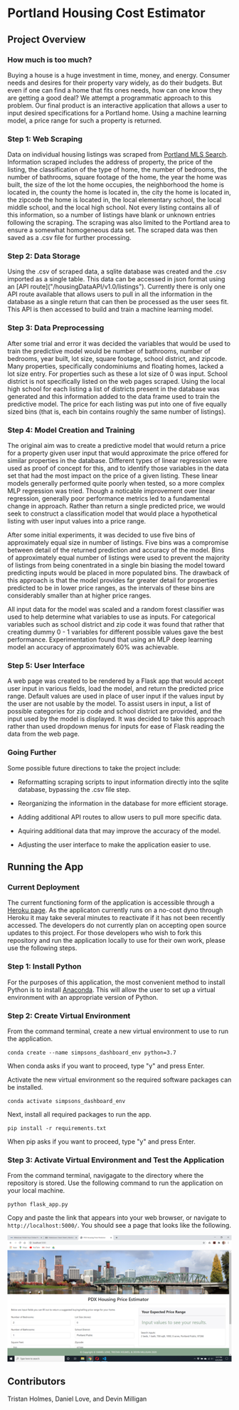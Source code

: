 # Portland Housing Cost Estimator

## Project Overview

### How much is too much?
Buying a house is a huge investment in time, money, and energy. Consumer needs and desires for their property vary widely, as do their budgets. But even if one can find a home that fits ones needs, how can one know they are getting a good deal? We attempt a programmatic approach to this problem. Our final product is an interactive application that allows a user to input desired specifications for a Portland home. Using a machine learning model, a price range for such a property is returned.

### Step 1: Web Scraping
Data on individual housing listings was scraped from [Portland MLS Search](https://www.portlandmlsdirect.com/). Information scraped includes the address of property, the price of the listing, the classification of the type of home, the number of bedrooms, the number of bathrooms, square footage of the home, the year the home was built, the size of the lot the home occupies, the neighborhood the home is located in, the county the home is located in, the city the home is located in, the zipcode the home is located in, the local elementary school, the local middle school, and the local high school. Not every listing contains all of this information, so a number of listings have blank or unknown entries following the scraping. The scraping was also limited to the Portland area to ensure a somewhat homogeneous data set. The scraped data was then saved as a .csv file for further processing.

### Step 2: Data Storage
Using the .csv of scraped data, a sqlite database was created and the .csv imported as a single table. This data can be accessed in json format using an [API route]("<home url>/housingDataAPI/v1.0/listings"). Currently there is only one API route available that allows users to pull in all the information in the database as a single return that can then be processed as the user sees fit. This API is then accessed to build and train a machine learning model.

### Step 3: Data Preprocessing
After some trial and error it was decided the variables that would be used to train the predictive model would be number of bathrooms, number of bedrooms, year built, lot size, square footage, school district, and zipcode. Many properties, specifically condominiums and floating homes, lacked a lot size entry. For properties such as these a lot size of 0 was input. School district is not specifically listed on the web pages scraped. Using the local high school for each listing a list of districts present in the database was generated and this information added to the data frame used to train the predictive model. The price for each listing was put into one of five equally sized bins (that is, each bin contains roughly the same number of listings).

### Step 4: Model Creation and Training
The original aim was to create a predictive model that would return a price for a property given user input that would approximate the price offered for similar properties in the database. Different types of linear regression were used as proof of concept for this, and to identify those variables in the data set that had the most impact on the price of a given listing. These linear models generally performed quite poorly when tested, so a more complex MLP regression was tried. Though a noticable improvement over linear regression, generally poor performance metrics led to a fundamental change in approach. Rather than return a single predicted price, we would seek to construct a classification model that would place a hypothetical listing with user input values into a price range.

After some initial experiments, it was decided to use five bins of approximately equal size in number of listings. Five bins was a compromise between detail of the returned prediction and accuracy of the model. Bins of approximately equal number of listings were used to prevent the majority of listings from being conentrated in a single bin biasing the model toward predicting inputs would be placed in more populated bins. The drawback of this approach is that the model provides far greater detail for properties predicted to be in lower price ranges, as the intervals of these bins are considerably smaller than at higher price ranges.

All input data for the model was scaled and a random forest classifier was used to help determine what variables to use as inputs. For categorical variables such as school district and zip code it was found that rather that creating dummy 0 - 1 variables for different possible values gave the best performance. Experimentation found that using an MLP deep learning model an accuracy of approximately 60% was achievable.

### Step 5: User Interface
A web page was created to be rendered by a Flask app that would accept user input in various fields, load the model, and return the predicted price range. Default values are used in place of user input if the values input by the user are not usable by the model. To assist users in input, a list of possible categories for zip code and school district are provided, and the input used by the model is displayed. It was decided to take this approach rather than used dropdown menus for inputs for ease of Flask reading the data from the web page.

### Going Further
Some possible future directions to take the project include:

* Reformatting scraping scripts to input information directly into the sqlite database, bypassing the .csv file step.

* Reorganizing the information in the database for more efficient storage.

* Adding additional API routes to allow users to pull more specific data.

* Aquiring additional data that may improve the accuracy of the model.

* Adjusting the user interface to make the application easier to use.

## Running the App

### Current Deployment
The current functioning form of the application is accessible through a [Heroku page](https://pdx-housing-estimator.herokuapp.com/). As the applicaton currently runs on a no-cost dyno through Heroku it may take several minutes to reactivate if it has not been recently accessed. The developers do not currently plan on accepting open source updates to this project. For those developers who wish to fork this repository and run the application locally to use for their own work, please use the following steps.

### Step 1: Install Python
For the purposes of this application, the most convenient method to install Python is to install [Anaconda](https://docs.anaconda.com/anaconda/install/). This will allow the user to set up a virtual environment with an appropriate version of Python.

### Step 2: Create Virtual Environment
From the command terminal, create a new virtual environment to use to run the application.
```
conda create --name simpsons_dashboard_env python=3.7
```
When conda asks if you want to proceed, type "y" and press Enter.

Activate the new virtual environment so the required software packages can be installed.
```
conda activate simpsons_dashboard_env
```

Next, install all required packages to run the app.
```
pip install -r requirements.txt
```
When pip asks if you want to proceed, type "y" and press Enter.

### Step 3: Activate Virtual Environment and Test the Application
From the command terminal, navigagate to the directory where the repository is stored. Use the following command to run the application on your local machine.
```
python flask_app.py
```
Copy and paste the link that appears into your web browser, or navigate to `http://localhost:5000/`. You should see a page that looks like the following.

![landing page](/Resources/images/2020-08-04.png)

## Contributors
Tristan Holmes, Daniel Love, and Devin Milligan
